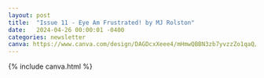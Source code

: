 ```yaml
---
layout: post
title:  "Issue 11 - Eye Am Frustrated! by MJ Rolston"
date:   2024-04-26 00:00:01 -0400
categories: newsletter
canva: https://www.canva.com/design/DAGDcxXeee4/mHmwQBBN3zb7yvzzZo1qaQ/view
---
```

{% include canva.html %}

